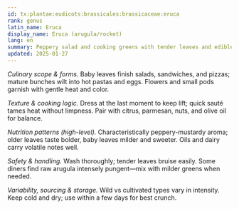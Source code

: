 ```yaml
---
id: tx:plantae:eudicots:brassicales:brassicaceae:eruca
rank: genus
latin_name: Eruca
display_name: Eruca (arugula/rocket)
lang: en
summary: Peppery salad and cooking greens with tender leaves and edible flowers; used fresh in salads and pizzas or quickly wilted into pastas, omelets, and grilled dishes.
updated: 2025-01-27
---
```


_Culinary scope & forms._ Baby leaves finish salads, sandwiches, and pizzas; mature bunches wilt into hot pastas and eggs. Flowers and small pods garnish with gentle heat and color.

_Texture & cooking logic._ Dress at the last moment to keep lift; quick sauté tames heat without limpness. Pair with citrus, parmesan, nuts, and olive oil for balance.

_Nutrition patterns (high-level)._ Characteristically peppery-mustardy aroma; older leaves taste bolder, baby leaves milder and sweeter. Oils and dairy carry volatile notes well.

_Safety & handling._ Wash thoroughly; tender leaves bruise easily. Some diners find raw arugula intensely pungent—mix with milder greens when needed.

_Variability, sourcing & storage._ Wild vs cultivated types vary in intensity. Keep cold and dry; use within a few days for best crunch.
